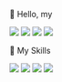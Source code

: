 👋 Hello, my
  
<a href="https://te-ing-portfolio.netlify.app/" target="_blank"><img src="https://img.shields.io/badge/Profile-FFEEDB?/style=flat-square&logo=GitHub Sponsors&logoColor=white"/></a> <a href="https://yellow-agreement-272.notion.site/dba3176d6fa447dcab5e8cce693b7d99" target="_blank"><img src="https://img.shields.io/badge/Resume-7890A0?/style=flat-square&logo=QuickLook&logoColor=white"/></a> <a href="https://velog.io/@te-ing" target="_blank"><img src="https://img.shields.io/badge/Velog-20C393?&style=flat-square&logo=Vimeo&logoColor=white"/></a> <a href="mailto:hi2177@naver.com" target="_blank"><img src="https://img.shields.io/badge/hi2177@naver.com-53AA47?/&style=flat-square&logo=Minutemailer&logoColor=white"/></a>  

💪 My Skills

<img src="https://img.shields.io/badge/JavaScript-F7DF1E?style=flat-square&logo=JavaScript&logoColor=white"/> <img src="https://img.shields.io/badge/React-0088CC?style=flat-square&logo=React&logoColor=white"/> <img src="https://img.shields.io/badge/MUI-007FFF?style=flat-square&logo=MUI&logoColor=white"/> <img src="https://img.shields.io/badge/TypeScript-3178C6?style=flat-square&logo=TypeScript&logoColor=white"/>


<!--
**te-ing/te-ing** is a ✨ _special_ ✨ repository because its `README.md` (this file) appears on your GitHub profile.

Here are some ideas to get you started:

- 🔭 I’m currently working on ...
- 🌱 I’m currently learning ...TypeScript
- 👯 I’m looking to collaborate on ...
- 🤔 I’m looking for help with ...
- 💬 Ask me about ...
- 📫 How to reach me: ...
- 😄 Pronouns: ...
- ⚡ Fun fact: ...
-->
